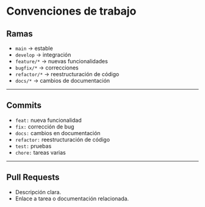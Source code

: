 ﻿# Convenciones de trabajo

## Ramas
- `main` → estable
- `develop` → integración
- `feature/*` → nuevas funcionalidades
- `bugfix/*` → correcciones
- `refactor/*` → reestructuración de código
- `docs/*` → cambios de documentación

---

## Commits
- `feat:` nueva funcionalidad  
- `fix:` corrección de bug  
- `docs:` cambios en documentación  
- `refactor:` reestructuración de código  
- `test:` pruebas  
- `chore:` tareas varias

---

## Pull Requests
- Descripción clara.
- Enlace a tarea o documentación relacionada.
